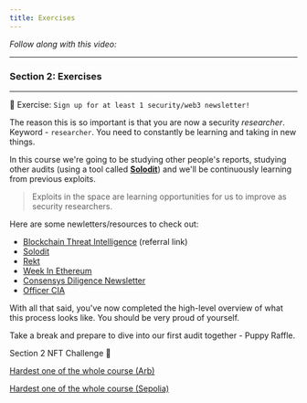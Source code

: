 ```yaml
---
title: Exercises
---
```


_Follow along with this video:_

---

### Section 2: Exercises

---

🎯 Exercise: `Sign up for at least 1 security/web3 newsletter!`

The reason this is so important is that you are now a security _researcher_. Keyword - `researcher`. You need to constantly be learning and taking in new things.

In this course we're going to be studying other people's reports, studying other audits (using a tool called [**Solodit**](https://solodit.xyz/)) and we'll be continuously learning from previous exploits.

> Exploits in the space are learning opportunities for us to improve as security researchers.

Here are some newletters/resources to check out:

- [Blockchain Threat Intelligence](https://newsletter.blockthreat.io/?r=2mgsm7) (referral link)
- [Solodit](https://solodit.xyz/)
- [Rekt](https://rekt.news/)
- [Week In Ethereum](https://weekinethereumnews.com/)
- [Consensys Diligence Newsletter](https://consensys.io/diligence/newsletter/)
- [Officer CIA](https://officercia.mirror.xyz/)

With all that said, you've now completed the high-level overview of what this process looks like. You should be very proud of yourself.

Take a break and prepare to dive into our first audit together - Puppy Raffle.

Section 2 NFT Challenge 👀

[Hardest one of the whole course (Arb)](https://arbiscan.io/address/0xeab9c7ac697408fd1581494577c7c0716c3b75e6)

[Hardest one of the whole course (Sepolia)](https://sepolia.etherscan.io/address/0x34d130b174f4a30a846fed7c02fcf53a19a4c2b6#code)
